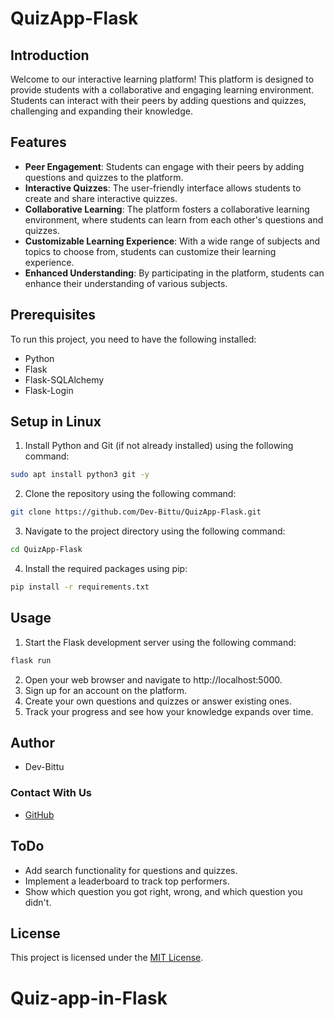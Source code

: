 # QuizApp-Flask

## Introduction
Welcome to our interactive learning platform! This platform is designed to provide students with a collaborative and engaging learning environment. Students can interact with their peers by adding questions and quizzes, challenging and expanding their knowledge.

## Features
- **Peer Engagement**: Students can engage with their peers by adding questions and quizzes to the platform.
- **Interactive Quizzes**: The user-friendly interface allows students to create and share interactive quizzes.
- **Collaborative Learning**: The platform fosters a collaborative learning environment, where students can learn from each other's questions and quizzes.
- **Customizable Learning Experience**: With a wide range of subjects and topics to choose from, students can customize their learning experience.
- **Enhanced Understanding**: By participating in the platform, students can enhance their understanding of various subjects.

## Prerequisites
To run this project, you need to have the following installed:
- Python
- Flask
- Flask-SQLAlchemy
- Flask-Login

## Setup in Linux
1. Install Python and Git (if not already installed) using the following command:
```bash
sudo apt install python3 git -y
```
2. Clone the repository using the following command:
```bash
git clone https://github.com/Dev-Bittu/QuizApp-Flask.git
```
3. Navigate to the project directory using the following command:
```bash
cd QuizApp-Flask
```
4. Install the required packages using pip:
```bash
pip install -r requirements.txt
```

## Usage
1. Start the Flask development server using the following command:
```bash
flask run
```
2. Open your web browser and navigate to http://localhost:5000.
3. Sign up for an account on the platform.
4. Create your own questions and quizzes or answer existing ones.
5. Track your progress and see how your knowledge expands over time.

## Author
- Dev-Bittu

### Contact With Us
  - [GitHub](https://github.com/Dev-Bittu "Dev-Bittu")

## ToDo
- Add search functionality for questions and quizzes.
- Implement a leaderboard to track top performers.
- Show which question you got right, wrong, and which question you didn't.

## License
This project is licensed under the [MIT License](LICENSE "License File").
# Quiz-app-in-Flask
